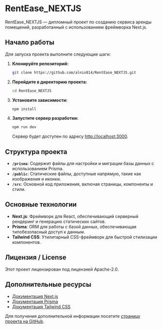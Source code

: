 # RentEase_NEXTJS

RentEase_NEXTJS — дипломный проект по созданию сервиса аренды помещений, разработанный с использованием фреймворка Next.js.

## Начало работы

Для запуска проекта выполните следующие шаги:

1. **Клонируйте репозиторий:**
   ```bash
   git clone https://github.com/alnix814/RentEase_NEXTJS.git
   ```

2. **Перейдите в директорию проекта:**
   ```bash
   cd RentEase_NEXTJS
   ```

3. **Установите зависимости:**
   ```bash
   npm install
   ```

4. **Запустите сервер разработки:**
   ```bash
   npm run dev
   ```

   Сервер будет доступен по адресу [http://localhost:3000](http://localhost:3000).

## Структура проекта

- **`/prisma`**: Содержит файлы для настройки и миграции базы данных с использованием Prisma.
- **`/public`**: Статические файлы, доступные напрямую, такие как изображения и иконки.
- **`/src`**: Основной код приложения, включая страницы, компоненты и стили.

## Основные технологии

- **Next.js**: Фреймворк для React, обеспечивающий серверный рендеринг и генерацию статических сайтов.
- **Prisma**: ORM для работы с базой данных, обеспечивающая типобезопасный доступ к данным.
- **Tailwind CSS**: Утилитарный CSS-фреймворк для быстрой стилизации компонентов.

## Лицензия / License

Этот проект лицензирован под лицензией Apache-2.0.

## Дополнительные ресурсы

- [Документация Next.js](https://nextjs.org/docs)
- [Документация Prisma](https://www.prisma.io/docs)
- [Документация Tailwind CSS](https://tailwindcss.com/docs)

Для получения дополнительной информации посетите [страницу проекта на GitHub](https://github.com/alnix814/RentEase_NEXTJS).